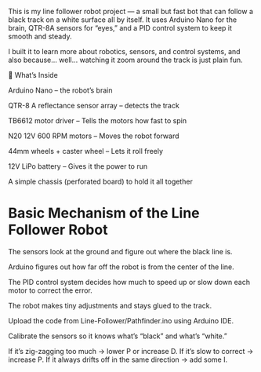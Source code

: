 This is my line follower robot project — a small but fast bot that can follow a black track on a white surface all by itself.
It uses Arduino Nano for the brain, QTR-8A sensors for “eyes,” and a PID control system to keep it smooth and steady.

I built it to learn more about robotics, sensors, and control systems, and also because… well… watching it zoom around the track is just plain fun.

🔧 What’s Inside

Arduino Nano – the robot’s brain

QTR-8 A reflectance sensor array – detects the track

TB6612 motor driver – Tells the motors how fast to spin

N20 12V 600 RPM motors – Moves the robot forward

44mm wheels + caster wheel – Lets it roll freely

12V LiPo battery – Gives it the power to run

A simple chassis (perforated board) to hold it all together

# Basic Mechanism of the Line Follower Robot

The sensors look at the ground and figure out where the black line is.

Arduino figures out how far off the robot is from the center of the line.

The PID control system decides how much to speed up or slow down each motor to correct the error.

The robot makes tiny adjustments and stays glued to the track.

Upload the code from Line-Follower/Pathfinder.ino using Arduino IDE.

Calibrate the sensors so it knows what’s “black” and what’s “white.”

If it’s zig-zagging too much → lower P or increase D.
If it’s slow to correct → increase P.
If it always drifts off in the same direction → add some I.
